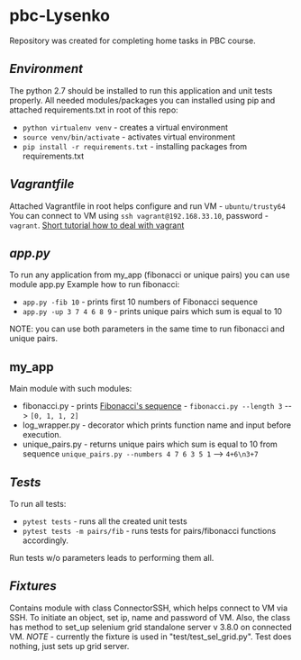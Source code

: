 # pbc-Lysenko
Repository was created for completing home tasks in PBC course.

## *Environment*

The python 2.7 should be installed to run this application and unit tests properly.
All needed modules/packages you can installed using pip and attached requirements.txt in root of this repo:
* `python virtualenv venv` - creates a virtual environment
* `source venv/bin/activate` - activates virtual environment
* `pip install -r requirements.txt` - installing packages from requirements.txt


## *Vagrantfile*
Attached Vagrantfile in root helps configure and run VM - `ubuntu/trusty64`
You can connect to VM using `ssh vagrant@192.168.33.10`, password - `vagrant`. 
[Short tutorial how to deal with vagrant](https://www.sitepoint.com/getting-started-vagrant-windows/)


## *app.py*
To run any application from my_app (fibonacci or unique pairs) you can use module app.py
Example how to run fibonacci:
* `app.py -fib 10` - prints first 10 numbers of Fibonacci sequence
* `app.py -up 3 7 4 6 8 9` - prints unique pairs which sum is equal to 10  

NOTE: you can use both parameters in the same time to run fibonacci and unique pairs. 


## my_app
Main module with such modules:
* fibonacci.py - prints [Fibonacci's sequence](https://en.wikipedia.org/wiki/Fibonacci_number) - `fibonacci.py --length 3` --> `[0, 1, 1, 2]`
* log_wrapper.py - decorator which prints function name and input before execution.
* unique_pairs.py - returns unique pairs which sum is equal to 10 from sequence `unique_pairs.py --numbers 4 7 6 3 5 1` --> `4+6\n3+7`


## *Tests*

To run all tests:
* `pytest tests` - runs all the created unit tests
* `pytest tests -m pairs/fib` - runs tests for pairs/fibonacci functions accordingly.

Run tests w/o parameters leads to performing them all.


## *Fixtures*

Contains module with class ConnectorSSH, which helps connect to VM via SSH.
To initiate an object, set ip, name and password of VM.
Also, the class has method to set_up selenium grid standalone server v 3.8.0 on connected VM.
*NOTE* - currently the fixture is used in "test/test_sel_grid.py". Test does nothing, just sets up grid server.




